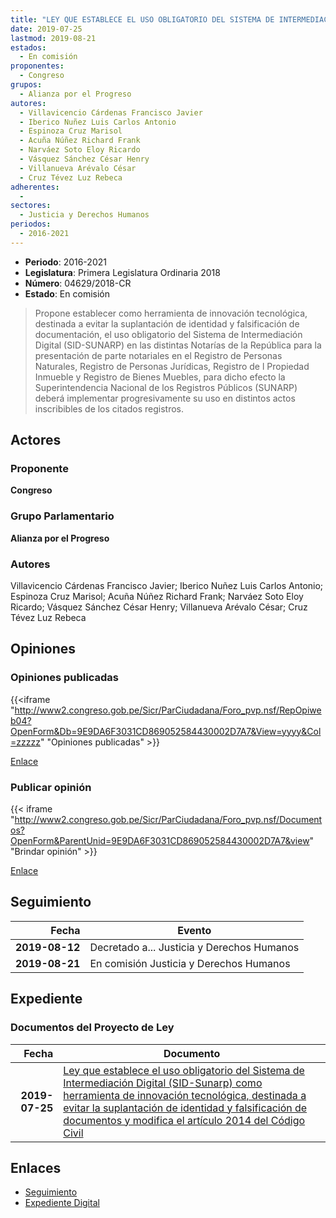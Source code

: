 ```yaml
---
title: "LEY QUE ESTABLECE EL USO OBLIGATORIO DEL SISTEMA DE INTERMEDIACIÓN DIGITAL (SID-SUNARP) COMO HERRAMIENTA DE INNOVACIÓN TECNOLÓGICA, DESTINADA A EVITAR LA SUPLANTACIÓN DE IDENTIDAD Y FALSIFICACIÓN DE DOCUMENTACIÓN Y MODIFICA EL ARTÍCULO 2014 DEL CÓDIGO CIVIL"
date: 2019-07-25
lastmod: 2019-08-21
estados: 
  - En comisión
proponentes: 
  - Congreso
grupos: 
  - Alianza por el Progreso
autores: 
  - Villavicencio Cárdenas Francisco Javier
  - Iberico Nuñez Luis Carlos Antonio
  - Espinoza Cruz Marisol
  - Acuña Núñez Richard Frank
  - Narváez Soto Eloy Ricardo
  - Vásquez Sánchez César Henry
  - Villanueva Arévalo César
  - Cruz Tévez Luz Rebeca
adherentes: 
  - 
sectores: 
  - Justicia y Derechos Humanos
periodos: 
  - 2016-2021
---
```


- **Periodo**: 2016-2021
- **Legislatura**: Primera Legislatura Ordinaria 2018
- **Número**: 04629/2018-CR
- **Estado**: En comisión

> Propone establecer como herramienta de innovación tecnológica, destinada a evitar la suplantación de identidad y falsificación de documentación, el uso obligatorio del Sistema de Intermediación Digital (SID-SUNARP) en las distintas Notarías de la República para la presentación de parte notariales en el Registro de Personas Naturales, Registro de Personas Jurídicas, Registro de l Propiedad Inmueble y Registro de Bienes Muebles, para dicho efecto la Superintendencia Nacional de los Registros Públicos (SUNARP) deberá implementar progresivamente su uso en distintos actos inscribibles de los citados registros.


## Actores

### Proponente

**Congreso**

### Grupo Parlamentario

**Alianza por el Progreso**

### Autores

Villavicencio Cárdenas Francisco Javier; Iberico Nuñez Luis Carlos Antonio; Espinoza Cruz Marisol; Acuña Núñez Richard Frank; Narváez Soto Eloy Ricardo; Vásquez Sánchez César Henry; Villanueva Arévalo César; Cruz Tévez Luz Rebeca


## Opiniones

### Opiniones publicadas

{{<iframe "http://www2.congreso.gob.pe/Sicr/ParCiudadana/Foro_pvp.nsf/RepOpiweb04?OpenForm&Db=9E9DA6F3031CD869052584430002D7A7&View=yyyy&Col=zzzzz" "Opiniones publicadas" >}}

[Enlace](http://www2.congreso.gob.pe/Sicr/ParCiudadana/Foro_pvp.nsf/RepOpiweb04?OpenForm&Db=9E9DA6F3031CD869052584430002D7A7&View=yyyy&Col=zzzzz)
### Publicar opinión

{{< iframe "http://www2.congreso.gob.pe/Sicr/ParCiudadana/Foro_pvp.nsf/Documentos?OpenForm&ParentUnid=9E9DA6F3031CD869052584430002D7A7&view" "Brindar opinión" >}}

[Enlace](http://www2.congreso.gob.pe/Sicr/ParCiudadana/Foro_pvp.nsf/Documentos?OpenForm&ParentUnid=9E9DA6F3031CD869052584430002D7A7&view)

## Seguimiento

| Fecha | Evento |
|------:|--------|
| **2019-08-12** | Decretado a... Justicia y Derechos Humanos|
| **2019-08-21** | En comisión Justicia y Derechos Humanos|


## Expediente


### Documentos del Proyecto de Ley

| Fecha | Documento |
|------:|--------|
| **2019-07-25** | [Ley que establece el uso obligatorio del Sistema de Intermediación Digital (SID-Sunarp) como herramienta de innovación tecnológica, destinada a evitar la suplantación de identidad y falsificación de documentos y modifica el artículo 2014 del Código Civil](http://www.leyes.congreso.gob.pe/Documentos/2016_2021/Proyectos_de_Ley_y_de_Resoluciones_Legislativas/PL0462920190725..pdf) |

## Enlaces 

- [Seguimiento](http://www2.congreso.gob.pe/Sicr/TraDocEstProc/CLProLey2016.nsf/f7fff46988ca05b1052578e100829cc7/84179a52a7ecaec30525844200623303?OpenDocument)
- [Expediente Digital](http://www2.congreso.gob.pe/Sicr/TraDocEstProc/CLProLey2016.nsf/f7fff46988ca05b1052578e100829cc7/84179a52a7ecaec30525844200623303?OpenDocument&Click=05257FB7005EB655.eb71d0cf91d8294e05256cdf006b5706/$Body/0.1C6C)
